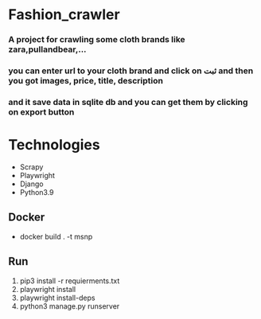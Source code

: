# Fashion_crawler
### A project for crawling some cloth brands like zara,pullandbear,...
### you can enter url to your cloth brand and click on ثبت and then you got images, price, title, description
### and it save data in sqlite db and you can get them by clicking on export button
# Technologies
- Scrapy
- Playwright
- Django
- Python3.9
## Docker
- docker build . -t msnp
## Run
1. pip3 install -r requierments.txt
2. playwright install
3. playwright install-deps
4. python3 manage.py runserver
